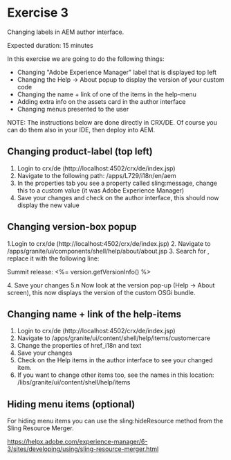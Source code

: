# Exercise 3

Changing labels in AEM author interface.

Expected duration: 15 minutes

In this exercise we are going to do the following things:

* Changing "Adobe Experience Manager" label that is displayed top left
* Changing the Help -> About popup to display the version of your custom code
* Changing the name + link of one of the items in the help-menu
* Adding extra info on the assets card in the author interface
* Changing menus presented to the user

NOTE: The instructions below are done directly in CRX/DE.
Of course you can do them also in your IDE, then deploy into AEM.

## Changing product-label (top left)
1. Login to crx/de (http://localhost:4502/crx/de/index.jsp)
2. Navigate to the following path: /apps/L729/i18n/en/aem
3. In the properties tab you see a property called sling:message, change this to a custom value (it was Adobe Experience Manager)
4. Save your changes and check on the author interface, this should now display the new value

## Changing version-box popup
1.Login to crx/de (http://localhost:4502/crx/de/index.jsp)
2. Navigate to /apps/granite/ui/components/shell/help/about/about.jsp
3. Search for <!-- Lab 729 insert line here -->, replace it with the following line: <p>Summit release: <%= version.getVersionInfo() %> </p>
4. Save your changes
5.n Now look at the version pop-up (Help -> About screen), this now displays the version of the custom OSGi bundle.

## Changing name + link of the help-items
1. Login to crx/de (http://localhost:4502/crx/de/index.jsp)
2. Navigate to /apps/granite/ui/content/shell/help/items/customercare
3. Change the properties of href_i18n and text
4. Save your changes
5. Check on the Help items in the author interface to see your changed item.
6. If you want to change other items too, see the names in this location: /libs/granite/ui/content/shell/help/items

## Hiding menu items (optional)
For hiding menu items you can use the sling:hideResource method from the Sling Resource Merger.

https://helpx.adobe.com/experience-manager/6-3/sites/developing/using/sling-resource-merger.html
